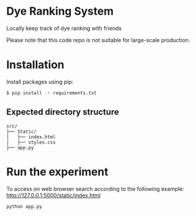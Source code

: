 # Dye Ranking System


Locally keep track of dye ranking with friends

Please note that this code repo is not suitable for large-scale production.


# Installation
Install packages using pip:
```bash
$ pip install -r requirements.txt
```



## Expected directory structure
```
src/
├── Static/
│   ├── index.html
|   ├── styles.css
├── app.py

```

# Run the experiment
To access on web browser search according to the following example: http://127.0.0.1:5000/static/index.html
```bash
python app.py
```
